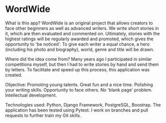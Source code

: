 # WordWide
What is this app?
WordWide is an original project that allows creators to face other beginners as well as advanced writers.
We write short stories in it, which are then evaluated and commented on. Ultimately, stories with the highest ratings will be regularly awarded and promoted, which gives the opportunity to 'be noticed'.
To give each writer a equal chance, a hero (including his photo and biography), world, genre and title will be drawn.



Where did the idea come from?
Many years ago I participated in similar competitions myself, but then I had to write stories by hand and send them by letters.
To facilitate and speed up this process, this application was created.

Objective:
Promoting young talents.
Great fun and a nice time.
Polishing your writing skills.
Opportunity to face others.
No 'blank page' problem.
Intellectual development.

Technologies used: Python, Django Framework, PostgreSQL, Boostrap.
The application has been tested using Pytest.
I work on branches and pull requests to further train my Git skills.



